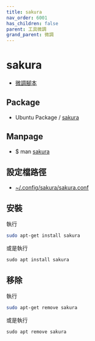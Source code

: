 ```yaml
---
title: sakura
nav_order: 6001
has_children: false
parent: 工具微調
grand_parent: 微調
---
```



# sakura

* [微調腳本](https://github.com/samwhelp/note-about-ubuntu/tree/gh-pages/_demo/adjustment/tool/sakura)


## Package

* Ubuntu Package / [sakura](https://packages.ubuntu.com/jammy/sakura)


## Manpage

* $ man [sakura](http://manpages.ubuntu.com/manpages/jammy/en/man1/sakura.1.html)


## 設定檔路徑

* [~/.config/sakura/sakura.conf](https://github.com/samwhelp/note-about-ubuntu/tree/gh-pages/_demo/adjustment/tool/sakura/config/sakura/sakura.conf)


## 安裝

執行

``` sh
sudo apt-get install sakura
```

或是執行

```
sudo apt install sakura
```


## 移除

執行

``` sh
sudo apt-get remove sakura
```

或是執行

```
sudo apt remove sakura
```
